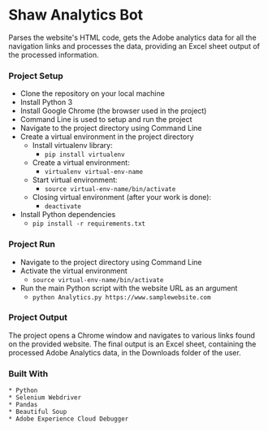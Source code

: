 # Shaw Analytics Bot

Parses the website's HTML code, gets the Adobe analytics data for all the navigation links and processes the data, providing an Excel sheet output of the processed information.

### Project Setup

* Clone the repository on your local machine
* Install Python 3
* Install Google Chrome (the browser used in the project)
* Command Line is used to setup and run the project
* Navigate to the project directory using Command Line
* Create a virtual environment in the project directory
  * Install virtualenv library:
    * `pip install virtualenv`
  * Create a virtual environment:
    * `virtualenv virtual-env-name`
  * Start virtual environment:
    * `source virtual-env-name/bin/activate`
  * Closing virtual environment (after your work is done):
    * `deactivate`
* Install Python dependencies
  * `pip install -r requirements.txt`

### Project Run

* Navigate to the project directory using Command Line
* Activate the virtual environment
  * `source virtual-env-name/bin/activate`
* Run the main Python script with the website URL as an argument
  * `python Analytics.py https://www.samplewebsite.com`
    
### Project Output

The project opens a Chrome window and navigates to various links found on the provided website. The final output is an Excel sheet, containing the processed Adobe Analytics data, in the Downloads folder of the user.

### Built With

```
* Python
* Selenium Webdriver
* Pandas
* Beautiful Soup
* Adobe Experience Cloud Debugger
```




